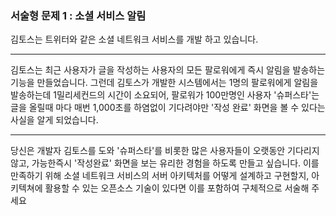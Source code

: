### 서술형 문제 1 : 소셜 서비스 알림 


김토스는 트위터와 같은 소셜 네트워크 서비스를 개발 하고 있습니다. 

--------------------------------------

김토스는 최근 사용자가 글을 작성하는 사용자의 모든 팔로워에게 즉시 알림을 발송하는 기능을 만들었습니다.
그런데 김토스가 개발한 시스템에서는 1명의 팔로워에게 알림을 발송하는데 1밀리세컨드의 시간이 소요되어, 
팔로워가 100만명인 사용자 '슈퍼스타'는 글을 올릴때 마다 매번 1,000초를 하염없이 기다려야만 '작성 완료'
화면을 볼 수 있다는 사실을 알게 되었습니다.

--------------------------------------

당신은 개발자 김토스를 도와 '슈퍼스타'를 비롯한 많은 사용자들이 오랫동안 기다리지 않고, 가능한즉시 '작성완료'
화면을 보는 유리한 경험을 하도록 만들고 싶습니다.
이를 만족하기 위해 소셜 네트워크 서비스의 서버 아키텍처를 어떻게 설계하고 구현할지, 아키텍쳐에 활용할 수 있는
오픈소스 기술이 있다면 이를 포함하여 구체적으로 서술해 주세요

